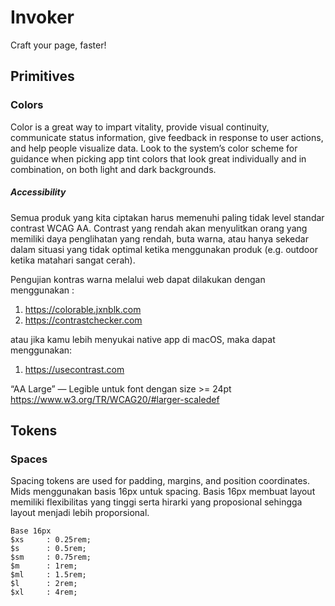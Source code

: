 # Invoker
Craft your page, faster!

## Primitives
### Colors
Color is a great way to impart vitality, provide visual continuity, communicate status information, give feedback in response to user actions, and help people visualize data. Look to the system’s color scheme for guidance when picking app tint colors that look great individually and in combination, on both light and dark backgrounds.

##### Accessibility
Semua produk yang kita ciptakan harus memenuhi paling tidak level standar contrast WCAG AA. Contrast yang rendah akan menyulitkan orang yang memiliki daya penglihatan yang rendah, buta warna, atau hanya sekedar dalam situasi yang tidak optimal ketika menggunakan produk (e.g. outdoor ketika matahari sangat cerah).

Pengujian kontras warna melalui web dapat dilakukan dengan menggunakan :

1. https://colorable.jxnblk.com
2. https://contrastchecker.com

atau jika kamu lebih menyukai native app di macOS, maka dapat menggunakan:

1. https://usecontrast.com

“AA Large” — Legible untuk font dengan size >= 24pt
https://www.w3.org/TR/WCAG20/#larger-scaledef

## Tokens
### Spaces
Spacing tokens are used for padding, margins, and position coordinates. Mids menggunakan basis 16px untuk spacing. Basis 16px membuat layout memiliki flexibilitas yang tinggi serta hirarki yang proposional sehingga layout menjadi lebih proporsional.

```
Base 16px
$xs     : 0.25rem;
$s      : 0.5rem;
$sm     : 0.75rem;
$m      : 1rem;
$ml     : 1.5rem;
$l      : 2rem;
$xl     : 4rem;
```
